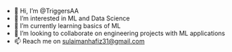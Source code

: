 - 👋 Hi, I’m @TriggersAA
- 👀 I’m interested in ML and Data Science
- 🌱 I’m currently learning basics of ML
- 💞️ I’m looking to collaborate on engineering projects with ML applications
- 📫 Reach me on sulaimanhafiz31@gmail.com

<!---
TriggersAA/TriggersAA is a ✨ special ✨ repository because its `README.md` (this file) appears on your GitHub profile.
You can click the Preview link to take a look at your changes.
--->
